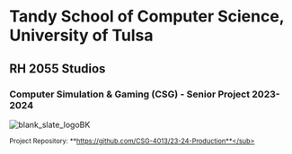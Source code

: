 # Tandy School of Computer Science, University of Tulsa
## RH 2055 Studios
### Computer Simulation & Gaming (CSG) - Senior Project 2023-2024
![blank_slate_logoBK](images/BlankSlate-Logo.png)


<sub>Project Repository: **https://github.com/CSG-4013/23-24-Production**</sub>

